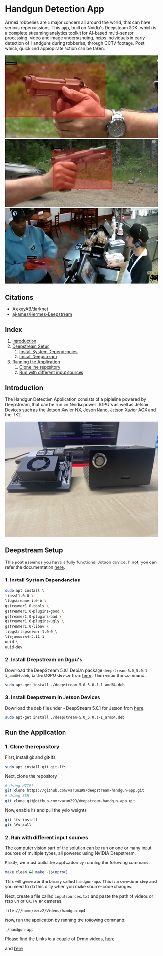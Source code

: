 # Handgun Detection App

Armed robberies are a major concern all around the world, that can have serious repercussions. This app, built on Nvidia's Deepsteam SDK, which is a complete streaming analytics toolkit for AI-based multi-sensor processing, video and image understanding, helps individuals in early detection of Handguns during robberies, through CCTV footage. Post which, quick and appropirate action can be taken.

![HandgunDetection](misc/handgun1.png)
![HandgunDetection2](misc/handgun2.png)
![HandgunDetection2](misc/handgun3.png)


## Citations

* [AlexeyAB/darknet](https://github.com/AlexeyAB/darknet)
* [aj-ames/Hermes-Deepstream](https://github.com/aj-ames/Hermes-Deepstream.git)

## Index

1. [Introduction](#Introduction)
2. [Deepstream Setup](#Deepstream-Setup)
    1. [Install System Dependencies](#Install-System-Dependencies)
    2. [Install Deepstream](#Install-Deepstream)
3. [Running the Application](#Running-the-Application)
    1. [Clone the repository](#Cloning-the-repository)
    2. [Run with different input sources](#Run-with-different-input-sources)

## Introduction

The Handgun Detection Application consists of a pipleline powered by Deepstream, that can be run on Nvidia power DGPU's as well as Jetson Devices such as the Jetson Xavier NX, Jeson Nano, Jetson Xavier AGX and the TX2.

![Jetson](misc/jetson.jpg)

## Deepstream Setup

This post assumes you have a fully functional Jetson device. If not, you can refer the documentation [here](https://docs.nvidia.com/jetson/jetpack/install-jetpack/index.html).

### 1. Install System Dependencies

```sh
sudo apt install \
libssl1.0.0 \
libgstreamer1.0-0 \
gstreamer1.0-tools \
gstreamer1.0-plugins-good \
gstreamer1.0-plugins-bad \
gstreamer1.0-plugins-ugly \
gstreamer1.0-libav \
libgstrtspserver-1.0-0 \
libjansson4=2.11-1
uuid \
uuid-dev
```

### 2. Install Deepstream on Dgpu's

Download the DeepStream 5.0.1 Debian package `deepstream-5.0_5.0.1-1_amd64.deb`, to the DGPU device from [here](https://developer.nvidia.com/assets/Deepstream/5.0/ga/secure/deepstream_sdk_5.0.1_amd64.deb). Then enter the command:

```sh
sudo apt-get install ./deepstream-5.0_5.0.1-1_amd64.deb
```

### 3. Install Deepstream in Jetson Devices

Download the deb file under - DeepStream 5.0.1 for Jetson from [here](https://developer.nvidia.com/deepstream-getting-started).

```sh
sudo apt-get install ./deepstream-5.0_5.0.1-1_arm64.deb
```

## Run the Application

### 1. Clone the repository

First, install git and git-lfs

```sh
sudo apt install git git-lfs
```

Next, clone the repository

```sh
# Using HTTPS
git clone https://github.com/varun299/deepstream-handgun-app.git
# Using SSH
git clone git@github.com:varun299/deepstream-handgun-app.git
```

Now, enable lfs and pull the yolo weights

```sh
git lfs install
git lfs pull
```

### 2. Run with different input sources

The computer vision part of the solution can be run on one or many input sources of multiple types, all powered using NVIDIA Deepstream.

Firstly, we must build the application by running the following command:

```sh
make clean && make -j$(nproc)
```

This will generate the binary called `handgun-app`. This is a one-time step and you need to do this only when you make source-code changes.

Next, create a file called `inputsources.txt` and paste the path of videos or rtsp url of CCTV IP cameras.

```sh
file:///home/iwiz2/Videos/handgun.mp4
```

Now, run the application by running the following command:

```sh
./handgun-app
```

Please find the Links to a couple of Demo videos, [here](https://youtu.be/FurARaN3zoY)

and [here](https://youtu.be/LG1fkwszkag)
